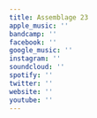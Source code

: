 ```yaml
---
title: Assemblage 23
apple_music: ''
bandcamp: ''
facebook: ''
google_music: ''
instagram: ''
soundcloud: ''
spotify: ''
twitter: ''
website: ''
youtube: ''
---
```

